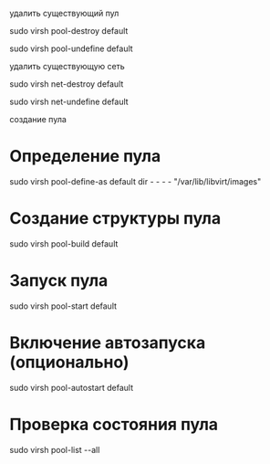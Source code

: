 удалить существующий пул

sudo virsh pool-destroy default

sudo virsh pool-undefine default

удалить существующую сеть 

sudo virsh net-destroy default

sudo virsh net-undefine default

создание пула 

# Определение пула
sudo virsh pool-define-as default dir - - - - "/var/lib/libvirt/images"

# Создание структуры пула
sudo virsh pool-build default

# Запуск пула
sudo virsh pool-start default

# Включение автозапуска (опционально)
sudo virsh pool-autostart default

# Проверка состояния пула
sudo virsh pool-list --all